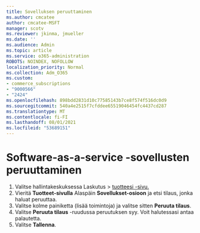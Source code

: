 ```yaml
---
title: Sovelluksen peruuttaminen
ms.author: cmcatee
author: cmcatee-MSFT
manager: scotv
ms.reviewer: jkinma, jmueller
ms.date: ''
ms.audience: Admin
ms.topic: article
ms.service: o365-administration
ROBOTS: NOINDEX, NOFOLLOW
localization_priority: Normal
ms.collection: Adm_O365
ms.custom:
- commerce_subscriptions
- "9000566"
- "2424"
ms.openlocfilehash: 898bdd2831d10c77585143b7ce8f574f516dc0d9
ms.sourcegitcommit: 540a4e2515f7cfddee65519046454fc4437cd287
ms.translationtype: MT
ms.contentlocale: fi-FI
ms.lasthandoff: 08/01/2021
ms.locfileid: "53689151"
---
```

# <a name="how-to-cancel-software-as-a-service-apps"></a>Software-as-a-service -sovellusten peruuttaminen

1. Valitse hallintakeskuksessa Laskutus   >  [tuotteesi -sivu.](https://go.microsoft.com/fwlink/p/?linkid=842054)
2. Vieritä **Tuotteet-sivulla** Alaspäin **Sovellukset-osioon** ja etsi tilaus, jonka haluat peruuttaa. 
3. Valitse kolme painiketta (lisää toimintoja) ja valitse sitten **Peruuta tilaus**.
4. Valitse **Peruuta tilaus** -ruudussa peruutuksen syy. Voit halutessasi antaa palautetta.
5. Valitse **Tallenna**.